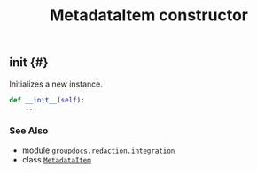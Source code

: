 ﻿---
title: MetadataItem constructor
second_title: GroupDocs.Redaction for Python via .NET API References
description: 
type: docs
url: /python-net/groupdocs.redaction.integration/metadataitem/__init__/
is_root: false
weight: 10
---

## __init__ {#}

Initializes a new instance.



```python
def __init__(self):
    ...
```





### See Also
* module [`groupdocs.redaction.integration`](../../)
* class [`MetadataItem`](/redaction/python-net/groupdocs.redaction.integration/metadataitem)
